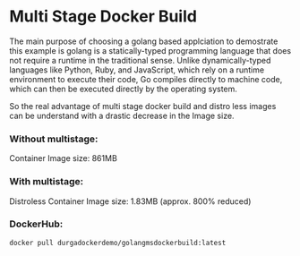# Multi Stage Docker Build

The main purpose of choosing a golang based applciation to demostrate this example is golang is a statically-typed programming language that does not require a runtime in the traditional sense. Unlike dynamically-typed languages like Python, Ruby, and JavaScript, which rely on a runtime environment to execute their code, Go compiles directly to machine code, which can then be executed directly by the operating system.

So the real advantage of multi stage docker build and distro less images can be understand with a drastic decrease in the Image size.

### Without multistage:

Container Image size: 861MB

### With multistage:

Distroless Container Image size: 1.83MB (approx. 800% reduced)

### DockerHub:
   ```sh
   docker pull durgadockerdemo/golangmsdockerbuild:latest
   ```
